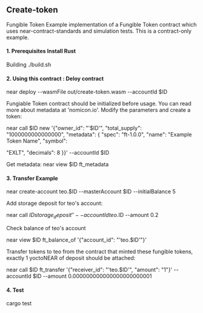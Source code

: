 
## Create-token
  Fungible Token 
  Example implementation of a Fungible Token contract which uses near-contract-standards and simulation tests. This is a contract-only example.
<sup>
#### 1. Prerequisites Install Rust

Building ./build.sh

#### 2. Using this contract : Deloy contract
  
near deploy --wasmFile out/create-token.wasm --accountId $ID

Fungiable Token contract should be initialized before usage. You can read more about metadata at 'nomicon.io'. Modify the parameters and create a token:
  
near call $ID new '{"owner_id": "'$ID'", "total_supply": "1000000000000000", "metadata": { "spec": "ft-1.0.0", "name": "Example Token Name", "symbol":
  
  "EXLT", "decimals": 8 }}' --accountId $ID


Get metadata: near view $ID ft_metadata

#### 3. Transfer Example
  
near create-account teo.$ID --masterAccount $ID --initialBalance 5

Add storage deposit for teo's account:
  
near call $ID storage_deposit '' --accountId teo.$ID --amount 0.2
  
Check balance of teo's account
  
near view $ID ft_balance_of '{"account_id": "'teo.$ID'"}'

Transfer tokens to teo from the contract that minted these fungible tokens, exactly 1 yoctoNEAR of deposit should be attached:

near call $ID ft_transfer '{"receiver_id": "'teo.$ID'", "amount": "1"}' --accountId $ID --amount 0.000000000000000000000001

#### 4. Test
  
cargo test
  
</sup>
